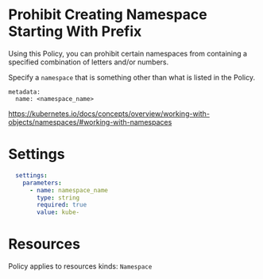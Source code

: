 # Prohibit Creating Namespace Starting With Prefix

Using this Policy, you can prohibit certain namespaces from containing a specified combination of letters and/or numbers. 


Specify a `namespace` that is something other than what is listed in the Policy. 
```
metadata:
  name: <namespace_name>
```
https://kubernetes.io/docs/concepts/overview/working-with-objects/namespaces/#working-with-namespaces


# Settings
```yaml
  settings:
    parameters:
      - name: namespace_name
        type: string
        required: true
        value: kube-
```

# Resources
Policy applies to resources kinds:
`Namespace`
